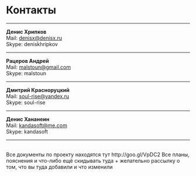Контакты
===========================
---------------------------
<b>Денис Хрипков</b><br />
Mail: denisx@denisx.ru<br />
Skype: deniskhripkov

---------------------------
<b>Рацеров Андрей</b><br />
Mail: malstoun@gmail.com<br />
Skype: malstoun

---------------------------
<b>Дмитрий Красноруцкий</b><br />
Mail: soul-rise@yandex.ru<br />
Skype: soul-rise

---------------------------
<b>Денис Хананеин</b><br />
Mail: kandasoft@me.com<br />
Skype: kandasoft

---------------------------

<br />
Все документы по проекту находятся тут http://goo.gl/VpDC2
Все планы, пояснения и что-либо ещё скидывать туда + желательно рассылку о том, что вы туда добавили и что изменили

